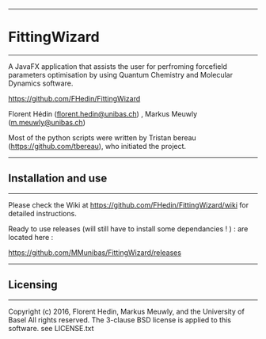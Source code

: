 ----------------------------------------------
# FittingWizard
----------------------------------------------

A JavaFX application that assists the user for perfroming forcefield parameters 
optimisation by using Quantum Chemistry and Molecular Dynamics software.

https://github.com/FHedin/FittingWizard

Florent Hédin (florent.hedin@unibas.ch) , Markus Meuwly (m.meuwly@unibas.ch)

Most of the python scripts were written by Tristan bereau (https://github.com/tbereau), who initiated the project.

----------------------------------------------
## Installation and use
----------------------------------------------

Please check the Wiki at https://github.com/FHedin/FittingWizard/wiki for detailed instructions.

Ready to use releases (will still have to install some dependancies ! ) : are located here :

https://github.com/MMunibas/FittingWizard/releases

----------------------------------------------
## Licensing
----------------------------------------------
Copyright (c) 2016, Florent Hedin, Markus Meuwly, and the University of Basel
All rights reserved.
The 3-clause BSD license is applied to this software.
see LICENSE.txt


